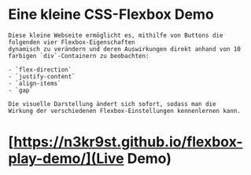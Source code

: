 # Eine kleine CSS-Flexbox Demo

    Diese kleine Webseite ermöglicht es, mithilfe von Buttons die folgenden vier Flexbox-Eigenschaften 
    dynamisch zu verändern und deren Auswirkungen direkt anhand von 10 farbigen `div`-Containern zu beobachten:

    - `flex-direction`
    - `justify-content`
    - `align-items`
    - `gap`

    Die visuelle Darstellung ändert sich sofort, sodass man die 
    Wirkung der verschiedenen Flexbox-Einstellungen kennenlernen kann.

# [https://n3kr9st.github.io/flexbox-play-demo/](Live Demo)
    



